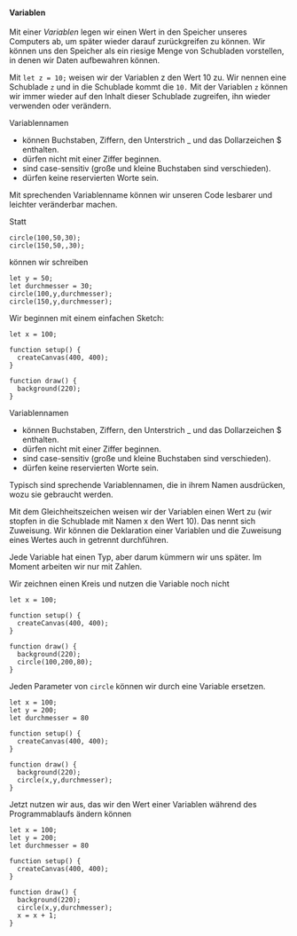 #### Variablen

Mit einer *Variablen* legen wir einen Wert in den Speicher unseres Computers ab, um später
wieder darauf zurückgreifen zu können. Wir können uns den Speicher als ein riesige Menge
von Schubladen vorstellen, in denen wir Daten aufbewahren können.

Mit `let z = 10;` weisen wir der Variablen z den Wert 10 zu. Wir nennen eine Schublade `z` und in die Schublade kommt die `10.`
Mit der Variablen `z` können wir immer wieder auf den Inhalt dieser Schublade zugreifen, ihn
wieder verwenden oder verändern. 

Variablennamen 
- können Buchstaben, Ziffern, den Unterstrich _ und das Dollarzeichen $ enthalten.  
- dürfen nicht mit einer Ziffer beginnen. 
- sind case-sensitiv (große und kleine Buchstaben sind verschieden). 
- dürfen keine reservierten Worte sein. 
 
Mit sprechenden Variablenname können wir unseren Code lesbarer und leichter veränderbar machen.

Statt
```
circle(100,50,30);
circle(150,50,,30);
```
können wir schreiben
```
let y = 50;
let durchmesser = 30;
circle(100,y,durchmesser);
circle(150,y,durchmesser);
```

Wir beginnen mit einem einfachen Sketch:

```
let x = 100;

function setup() {
  createCanvas(400, 400);
}

function draw() {
  background(220);
}
``` 

Variablennamen 
- können Buchstaben, Ziffern, den Unterstrich _ und das Dollarzeichen $ enthalten.  
- dürfen nicht mit einer Ziffer beginnen. 
- sind case-sensitiv (große und kleine Buchstaben sind verschieden). 
- dürfen keine reservierten Worte sein. 

Typisch sind sprechende Variablennamen, die in ihrem Namen ausdrücken, wozu sie
gebraucht werden.

Mit dem Gleichheitszeichen weisen wir der Variablen einen Wert zu (wir stopfen in die Schublade
mit Namen x den Wert 10). Das nennt sich Zuweisung. Wir können die Deklaration einer Variablen und
die Zuweisung eines Wertes auch in getrennt durchführen.

Jede Variable hat einen Typ, aber darum kümmern wir uns später. Im Moment arbeiten wir nur mit Zahlen.

Wir zeichnen einen Kreis und nutzen die Variable noch nicht
```
let x = 100;

function setup() {
  createCanvas(400, 400);
}

function draw() {
  background(220);
  circle(100,200,80);
}
```

Jeden Parameter von `circle` können wir durch eine Variable ersetzen.

```
let x = 100;
let y = 200;
let durchmesser = 80

function setup() {
  createCanvas(400, 400);
}

function draw() {
  background(220);
  circle(x,y,durchmesser);
}
```

Jetzt nutzen wir aus, das wir den Wert einer Variablen während des Programmablaufs ändern können

```
let x = 100;
let y = 200;
let durchmesser = 80

function setup() {
  createCanvas(400, 400);
}

function draw() {
  background(220);
  circle(x,y,durchmesser);
  x = x + 1;
}
```
